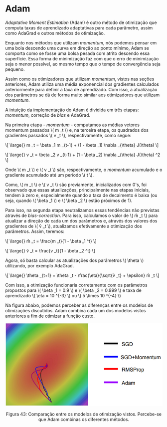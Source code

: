 # Adam

_Adaptative Moment Estimation_ (Adam) é outro método de otimização que computa taxas de aprendizado
adaptativas para cada parâmetro, assim como AdaGrad e outros métodos de otimização.

Enquanto nos métodos que utilizam _momentum_, nós podemos pensar em uma bola descendo uma
curva em direção ao ponto mínimo, Adam se comporta como se fosse uma bolsa pesada com atrito
descendo essa superfície. Essa forma de minimização faz com que o erro de minimização seja o
menor possível, ao mesmo tempo que o tempo de convergência seja pequeno.

Assim como os otimizadores que utilizam _momentum_, vistos nas seções anteriores, Adam utiliza
uma média exponencial dos gradientes calculados anteriormente para definir a taxa de aprendizado.
Com isso, a atualização dos parâmetros se dá de forma muito similar aos otimizadores que utilizam
_momentum_.

A intuição da implementação do Adam é dividida em três etapas: _momentum_, correção de _bias_ e
AdaGrad.

Na primeira etapa - _momentum_ - computamos as médias vetores momentum passados \\( m _t \\) e, na
terceira etapa, os quadrados dos gradientes passados \\( v _t \\), respectivamente, como segue:

\\[
  \large{} m _t = \beta _1 m _{t-1} + (1 - \beta _1) \nabla _{\theta} J(\theta)
\\]

\\[
  \large{} v _t = \beta _2 v _{t-1} + (1 - \beta _2) \nabla _{\theta} J(\theta) ^2
\\]

Onde \\( m _t \\) e \\( v _t \\) são, respectivamente, o *momentum* acumulado e o gradiente acumulado até um
período \\( t \\).

Como, \\( m _t \\) e \\( v _t \\) são previamente, inicializados com 0's, foi observado que essas atualizações,
principalmente nas etapas iniciais, tendem à zero e, especialmente quando a taxa de decaimento é baixa
(ou seja, quando \\( \beta _1 \\) e \\( \beta _2 \\) estão próximos de 1).

Para isso, na segunda etapa neutralizamos essas tendências não previstas através de _bias-correction_.
Para isso, calculamos o valor de \\( m̂ _t \\) para atualizar a direção de cada um dos parâmetros e, através
dos valores dos gradientes de \\( v̂ _t \\), atualizamos efetivamente a otimização dos parâmetros. Assim,
teremos:

\\[
  \large{} m̂ _t = \frac{m _t}{1 - \beta _1 ^t}
\\]

\\[
  \large{} v̂ _t = \frac{v _t}{1 - \beta _2 ^t}
\\]

Agora, só basta calcular as atualizações dos parâmetros \\( \theta \\) utilizando, por exemplo AdaGrad.

\\[
  \large{} \theta _{t+1} = \theta _t - \frac{\eta}{\sqrt{v̂ _t} + \epsilon} m̂ _t
\\]

Com isso, a otimização funcionaria corretamente com os parâmetros propostos para \\( \beta _1 = 0.9 \\) e
\\( \beta _2 = 0.999 \\) e taxa de aprendizado \\( \eta = 10 ^{-3} \\) ou \\( 5 \times 10 ^{-4} \\)

Na figura abaixo, podemos perceber as diferenças entre os modelos de otimizações discutidos. Adam
combina cada um dos modelos vistos anteriores a fim de otimizar a função custo.

<p align="center">
  <img src="./img/43.png">
</p>

<p align="center">
Figura 43: Comparação entre os modelos de otimização vistos. Percebe-se que Adam combinas os diferentes métodos.
</p>
